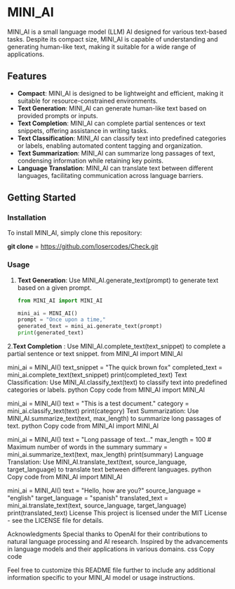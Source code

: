 # MINI_AI

MINI_AI is a small language model (LLM) AI designed for various text-based tasks. Despite its compact size, MINI_AI is capable of understanding and generating human-like text, making it suitable for a wide range of applications.

## Features

- **Compact**: MINI_AI is designed to be lightweight and efficient, making it suitable for resource-constrained environments.
- **Text Generation**: MINI_AI can generate human-like text based on provided prompts or inputs.
- **Text Completion**: MINI_AI can complete partial sentences or text snippets, offering assistance in writing tasks.
- **Text Classification**: MINI_AI can classify text into predefined categories or labels, enabling automated content tagging and organization.
- **Text Summarization**: MINI_AI can summarize long passages of text, condensing information while retaining key points.
- **Language Translation**: MINI_AI can translate text between different languages, facilitating communication across language barriers.

## Getting Started

### Installation

To install MINI_AI, simply clone this repository:

**git clone** = https://github.com/losercodes/Check.git


### Usage

1. **Text Generation**: Use MINI_AI.generate_text(prompt) to generate text based on a given prompt.
   
   ```python
   from MINI_AI import MINI_AI

   mini_ai = MINI_AI()
   prompt = "Once upon a time,"
   generated_text = mini_ai.generate_text(prompt)
   print(generated_text)
2.**Text Completion** : Use MINI_AI.complete_text(text_snippet) to complete a partial sentence or text snippet.
from MINI_AI import MINI_AI

mini_ai = MINI_AI()
text_snippet = "The quick brown fox"
completed_text = mini_ai.complete_text(text_snippet)
print(completed_text)
Text Classification: Use MINI_AI.classify_text(text) to classify text into predefined categories or labels.
python
Copy code
from MINI_AI import MINI_AI

mini_ai = MINI_AI()
text = "This is a test document."
category = mini_ai.classify_text(text)
print(category)
Text Summarization: Use MINI_AI.summarize_text(text, max_length) to summarize long passages of text.
python
Copy code
from MINI_AI import MINI_AI

mini_ai = MINI_AI()
text = "Long passage of text..."
max_length = 100  # Maximum number of words in the summary
summary = mini_ai.summarize_text(text, max_length)
print(summary)
Language Translation: Use MINI_AI.translate_text(text, source_language, target_language) to translate text between different languages.
python
Copy code
from MINI_AI import MINI_AI

mini_ai = MINI_AI()
text = "Hello, how are you?"
source_language = "english"
target_language = "spanish"
translated_text = mini_ai.translate_text(text, source_language, target_language)
print(translated_text)
License
This project is licensed under the MIT License - see the LICENSE file for details.

Acknowledgments
Special thanks to OpenAI for their contributions to natural language processing and AI research.
Inspired by the advancements in language models and their applications in various domains.
css
Copy code

Feel free to customize this README file further to include any additional information specific to your MINI_AI model or usage instructions.
